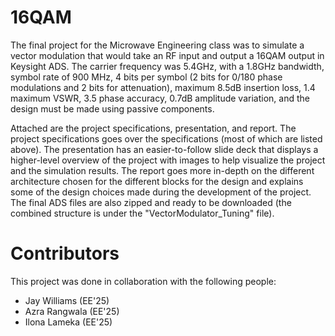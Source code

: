 # 16QAM
The final project for the Microwave Engineering class was to simulate a vector modulation that would take an RF input and output a 16QAM output in Keysight ADS.  The carrier frequency was 5.4GHz, with a 1.8GHz bandwidth, symbol rate of 900 MHz, 4 bits per symbol (2 bits for 0/180 phase modulations and 2 bits for attenuation), maximum 8.5dB insertion loss, 1.4 maximum VSWR, 3.5 phase accuracy, 0.7dB amplitude variation, and the design must be made using passive components. 

Attached are the project specifications, presentation, and report. The project specifications goes over the specifications (most of which are listed above). The presentation has an easier-to-follow slide deck that displays a higher-level overview of the project with images to help visualize the project and the simulation results. The report goes more in-depth on the different architecture chosen for the different blocks for the design and explains some of the design choices made during the development of the project. The final ADS files are also zipped and ready to be downloaded (the combined structure is under the "VectorModulator_Tuning" file).

# Contributors
This project was done in collaboration with the following people:
- Jay Williams (EE'25)
- Azra Rangwala (EE'25)
- Ilona Lameka (EE'25)
